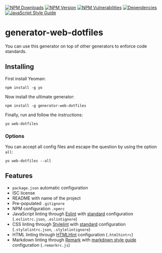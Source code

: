 [![NPM Downloads](https://img.shields.io/npm/dt/generator-web-dotfiles?logo=npm&style=flat-square)](https://www.npmjs.com/package/generator-web-dotfiles)
[![NPM Version](https://img.shields.io/npm/v/generator-web-dotfiles?logo=npm&style=flat-square)](https://www.npmjs.com/package/generator-web-dotfiles)
[![NPM Vulnerabilities](https://img.shields.io/snyk/vulnerabilities/npm/generator-web-dotfiles?logo=snyk&style=flat-square)](https://snyk.io/vuln/search?q=generator-web-dotfiles&type=npm)
[![Dependencies](https://img.shields.io/librariesio/release/npm/generator-web-dotfiles?style=flat-square)](https://libraries.io/npm/generator-web-dotfiles)
[![JavaScript Style Guide](https://img.shields.io/badge/code_style-standard-brightgreen.svg?logo=javascript&style=flat-square)](https://standardjs.com)

# generator-web-dotfiles
You can use this generator on top of other generators to enforce code standards.

## Installing
First install Yeoman:
```
npm install -g yo
```

Now install the ultimate generator:
```
npm install -g generator-web-dotfiles
```

Finally, run and follow the instructions:
```
yo web-dotfiles
```

### Options
You can accept all config files and escape the question by using the option
`all`:
```
yo web-dotfiles --all
```

## Features
*   `package.json` automatic configuration
*   ISC license
*   README with name of the project
*   Pre-populated `.gitignore`
*   NPM configuration `.npmrc`
*   JavaScript linting through [Eslint](https://eslint.org/) with [standard](https://standardjs.com/) configuration (`.eslintrc.json`, `.eslintignore`)
*   CSS linting through [Stylelint](https://github.com/stylelint/stylelint) with [standard](https://github.com/stylelint/stylelint-config-standard) configuration (`.stylelintrc.json`, `.stylelintignore`)
*   HTML linting through [HTMLHint](https://github.com/htmlhint/HTMLHint) configuration (`.htmlhintrc`)
*   Markdown linting through [Remark](https://github.com/remarkjs/remark-lint) with [markdown style guide](https://github.com/remarkjs/remark-lint/tree/master/packages/remark-preset-lint-markdown-style-guide) configuration (`.remarkrc.js`)
